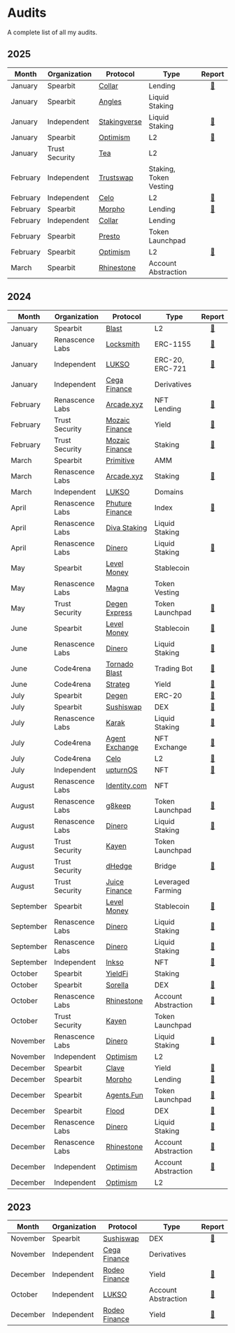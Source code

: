 # Audits

A complete list of all my audits.

## 2025

| Month | Organization | Protocol | Type | Report |
| - | - | - | - | :-: |
| January | Spearbit | [Collar](https://www.collarprotocol.xyz/) | Lending | [📄](/audits/spearbit/Collar.pdf) |
| January | Spearbit | [Angles](https://angles.fi/) | Liquid Staking | |
| January | Independent | [Stakingverse](https://stakingverse.io/) | Liquid Staking | [📄](/audits/solo/Stakingverse.pdf) |
| January | Spearbit | [Optimism](https://www.optimism.io/) | L2 | [📄](/audits/spearbit/Optimism%20(Upgrade%2013).pdf) |
| January | Trust Security | [Tea](https://tea.xyz/) | L2 | |
| February | Independent | [Trustswap](https://trustswap.org/) | Staking, Token Vesting | |
| February | Independent | [Celo](https://celo.org/) | L2 | [📄](/audits/spearbit/Celo.pdf) |
| February | Spearbit | [Morpho](https://morpho.org/) | Lending | [📄](/audits/spearbit/Morpho%20(Bundler3).pdf) |
| February | Independent | [Collar](https://www.collarprotocol.xyz/) | Lending | |
| February | Spearbit | [Presto](https://github.com/Presto-Labs) | Token Launchpad | |
| February | Spearbit | [Optimism](https://www.optimism.io/) | L2 | [📄](/audits/spearbit/Optimism%20(Pectra%20Upgrade).pdf) |
| March | Spearbit | [Rhinestone](https://www.rhinestone.wtf/) | Account Abstraction |  |

## 2024

| Month | Organization | Protocol | Type | Report |
| - | - | - | - | :-: |
| January | Spearbit | [Blast](https://blast.io/) | L2 | [📄](/audits/spearbit/Blast%20L2.pdf) |
| January | Renascence Labs | [Locksmith](https://locksmithwallet.com/) | ERC-1155 | [📄](/audits/renascence/Locksmith.pdf) |
| January | Independent | [LUKSO](https://lukso.network/) | ERC-20, ERC-721 | [📄](/audits/solo/LUKSO%20(LSP4%2C%20LSP7%2C%20LSP8).pdf) |
| January | Independent | [Cega Finance](https://www.cega.fi/) | Derivatives | |
| February | Renascence Labs | [Arcade.xyz](https://www.arcade.xyz/) | NFT Lending | [📄](/audits/renascence/Arcade.xyz%20(V4).pdf) |
| February | Trust Security | [Mozaic Finance](https://mozaic.finance/) | Yield | [📄](/audits/trust/Mozaic%20(Thesus%20Vault).pdf) |
| February | Trust Security | [Mozaic Finance](https://mozaic.finance/) | Staking | [📄](/audits/trust/Mozaic%20(xMOZ%20Staking).pdf) |
| March | Spearbit | [Primitive](https://www.primitive.xyz/) | AMM | |
| March | Renascence Labs | [Arcade.xyz](https://www.arcade.xyz/) | Staking | [📄](/audits/renascence/Arcade.xyz%20(ARCD%20Staking).pdf) |
| March | Independent | [LUKSO](https://lukso.network/) | Domains | |
| April | Renascence Labs | [Phuture Finance](https://www.phuture.finance/) | Index | [📄](/audits/renascence/Phuture%20Finance%20(V2).pdf) |
| April | Renascence Labs| [Diva Staking](https://divastaking.com/) | Liquid Staking | |
| April | Renascence Labs | [Dinero](https://dinero.xyz/) | Liquid Staking | [📄](/audits/renascence/Redacted%20Finance%20(Institutional%20Pirex).pdf) |
| May | Spearbit | [Level Money](https://www.level.money/) | Stablecoin | |
| May | Renascence Labs | [Magna](https://www.magna.so/) | Token Vesting | |
| May | Trust Security | [Degen Express](https://degen.express/) | Token Launchpad | [📄](/audits/trust/Degen%20Express.pdf) |
| June | Spearbit | [Level Money](https://www.level.money/) | Stablecoin | [📄](/audits/spearbit/Level%20Money%20(Staking).pdf) |
| June | Renascence Labs | [Dinero](https://dinero.xyz/) | Liquid Staking | [📄](/audits/renascence/Redacted%20Finance%20(Branded%20LST).pdf) |
| June | Code4rena | [Tornado Blast](https://www.tornadoblast.bot/) | Trading Bot | [📄](https://code4rena.com/reports/2024-06-tornadoblast-proleague) |
| June | Code4rena | [Strateg](https://strateg.io/) | Yield | [📄](https://code4rena.com/reports/2024-06-strateg-proleague) |
| July | Spearbit | [Degen](https://www.degen.tips/) | ERC-20 | [📄](/audits/spearbit/Degen.pdf) |
| July | Spearbit | [Sushiswap](https://www.sushi.com/) | DEX | [📄](/audits/spearbit/Sushiswap%20(RouteProcessor5).pdf) |
| July | Renascence Labs | [Karak](https://karak.network/) | Liquid Staking | [📄](/audits/renascence/Karak%20(Native%20Restaking).pdf) |
| July | Code4rena | [Agent Exchange](https://agent.exchange/) | NFT Exchange | [📄](https://code4rena.com/reports/2024-05-agent-proleague) |
| July | Code4rena | [Celo](https://celo.org/) | L2 | [📄](https://code4rena.com/reports/2024-07-celo-proleague) |
| July | Independent | [upturnOS](https://upturn.live/) | NFT | [📄](/audits/solo/UpTurnOS.md) |
| August | Renascence Labs | [Identity.com](https://www.identity.com/) | NFT | |
| August | Renascence Labs | [g8keep](https://g8.xyz/) | Token Launchpad | [📄](/audits/renascence/G8Keep.pdf) |
| August | Renascence Labs | [Dinero](https://dinero.xyz/) | Liquid Staking | [📄](/audits/renascence/Redacted%20Finance%20(Branded%20LST%20v2).pdf) |
| August | Trust Security | [Kayen](https://www.kayen.org/) | Token Launchpad | |
| August | Trust Security | [dHedge](https://dhedge.org/) | Bridge | [📄](/audits/trust/dHedge.pdf) |
| August | Trust Security | [Juice Finance](https://www.juice.finance/) | Leveraged Farming | |
| September | Spearbit | [Level Money](https://www.level.money/) | Stablecoin | [📄](/audits/spearbit/Level%20Money%20(Stablecoin%20LST).pdf) |
| September | Renascence Labs | [Dinero](https://dinero.xyz/) | Liquid Staking | [📄](/audits/renascence/Dinero%20(Stargate%20LST).pdf) |
| September | Renascence Labs | [Dinero](https://dinero.xyz/) | Liquid Staking | [📄](/audits/renascence/Dinero%20(Arbitrum%20LST).pdf) |
| September | Independent | [Inkso](https://inkso.xyz/) | NFT | [📄](/audits/solo/Inkso.md) |
| October | Spearbit | [YieldFi](https://yield.fi/) | Staking | |
| October | Spearbit | [Sorella](https://sorellalabs.xyz/) | DEX | [📄](/audits/spearbit/Sorella%20(Angstrom).pdf) |
| October | Renascence Labs | [Rhinestone](https://www.rhinestone.wtf/) | Account Abstraction | [📄](/audits/renascence/Rhinestone%20(Smart%20Sessions).pdf) |
| October | Trust Security | [Kayen](https://www.kayen.org/) | Token Launchpad | |
| November | Renascence Labs | [Dinero](https://dinero.xyz/) | Liquid Staking | [📄](/audits/renascence/Dinero%20(Super%20ETH).pdf) |
| November | Independent | [Optimism](https://www.optimism.io/) | L2 | |
| December | Spearbit | [Clave](https://getclave.io/) | Yield | [📄](/audits/spearbit/Clave%20(Clagg).pdf) |
| December | Spearbit | [Morpho](https://morpho.org/) | Lending | [📄](/audits/spearbit/Morpho%20(Bundler%20V3).pdf) |
| December | Spearbit | [Agents.Fun](https://www.agents.fun/) | Token Launchpad | [📄](/audits/spearbit/Agents.Fun.pdf) |
| December | Spearbit | [Flood](https://www.flood.bid/) | DEX | [📄](/audits/spearbit/Flood.pdf) |
| December | Renascence Labs | [Dinero](https://dinero.xyz/) | Liquid Staking | [📄](/audits/renascence/Dinero%20(Staked%20S).pdf) |
| December | Renascence Labs | [Rhinestone](https://www.rhinestone.wtf/) | Account Abstraction | [📄](/audits/renascence/Rhinestone%20(Smart%20Sessions%20Update).pdf) |
| December | Independent | [Optimism](https://www.optimism.io/) | Account Abstraction | [📄](/audits/solo/Optimism%20(DeputyPauseModule).pdf) |
| December | Independent | [Optimism](https://www.optimism.io/) | L2 | |

## 2023

| Month | Organization | Protocol | Type | Report |
| - | - | - | - | :-: |
| November | Spearbit | [Sushiswap](https://www.sushi.com/) | DEX | [📄](/audits/spearbit/Sushiswap%20(RouteProcessor4).pdf) |
| November | Independent | [Cega Finance](https://www.cega.fi/) | Derivatives | |
| December | Independent | [Rodeo Finance](https://www.rodeofinance.xyz/) | Yield | [📄](/audits/solo/Rodeo%20Finance%20(GMX%20GM%20Strategy).pdf) |
| October | Independent | [LUKSO](https://lukso.network/) | Account Abstraction | [📄](/audits/solo/LUKSO%20(LSP0%2C%20LSP6).pdf) |
| December | Independent | [Rodeo Finance](https://www.rodeofinance.xyz/) | Yield | [📄](/audits/solo/Rodeo%20Finance%20(Camelot%20V3%20Strategy).pdf) |